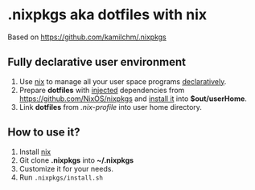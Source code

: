 # .nixpkgs aka dotfiles with nix

Based on https://github.com/kamilchm/.nixpkgs

## Fully declarative user environment

1. Use [nix](https://nixos.org/nix/) to manage all your user space programs [declaratively](https://github.com/kamilchm/.nixpkgs/blob/5c360c3a05872f5ea15d771d289c812a3dd159b5/config.nix#L35).
2. Prepare **dotfiles** with [injected](https://github.com/kamilchm/.nixpkgs/blob/5c360c3a05872f5ea15d771d289c812a3dd159b5/gtk-config/default.nix#L14)
dependencies from https://github.com/NixOS/nixpkgs and [install it](https://github.com/kamilchm/.nixpkgs/blob/b5a0ccc07998485196ed30471e4e81781041dd74/termite-config/default.nix#L12)
into **$out/userHome**.
3. Link **dotfiles** from *.nix-profile* into user home directory.

## How to use it?

1. Install [nix](https://nixos.org/nix/)
2. Git clone **.nixpkgs** into **~/.nixpkgs**
3. Customize it for your needs.
4. Run `.nixpkgs/install.sh`
